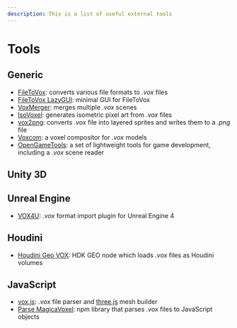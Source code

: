 ```yaml
---
description: This is a list of useful external tools
---
```


# Tools

## Generic

* [FileToVox](https://github.com/Zarbuz/FileToVox): converts various file formats to _.vox_ files
* [FileToVox LazyGUI](https://github.com/patrikroy/FileToVox-LazyGUI): minimal GUI for FileToVox
* [VoxMerger](https://github.com/Zarbuz/VoxMerger): merges multiple _.vox_ scenes
* [IsoVoxel](https://github.com/tommyettinger/IsoVoxel): generates isometric pixel art from _.vox_ files
* [vox2png](https://github.com/jemisa/vox2png): converts _.vox_ file into layered sprites and writes them to a _.png_ file
* [Voxcom](https://github.com/larvalabs/voxcom): a voxel compositor for _.vox_ models
* [OpenGameTools](https://github.com/jpaver/opengametools): a set of lightweight tools for game development, including a _.vox_ scene reader

## Unity 3D



## Unreal Engine

* [VOX4U](https://github.com/mik14a/VOX4U): _.vox_ format import plugin for Unreal Engine 4

## Houdini

* [Houdini Geo VOX](https://github.com/ttvd/houdini-geo-vox): HDK GEO node which loads _.vox_ files as Houdini volumes

## JavaScript

* [vox.js](http://github.dev7.jp/vox.js/): _.vox_ file parser and [three.js](https://threejs.org/) mesh builder
* [Parse MagicaVoxel](https://github.com/kevzettler/parse-magica-voxel): npm library that parses _.vox_ files to JavaScript objects

